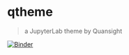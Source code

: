 # qtheme

> a JupyterLab theme by Quansight

[![Binder](https://mybinder.org/badge_logo.svg)](https://mybinder.org/v2/gh/Quansight/q-theme/master?urlpath=lab)
